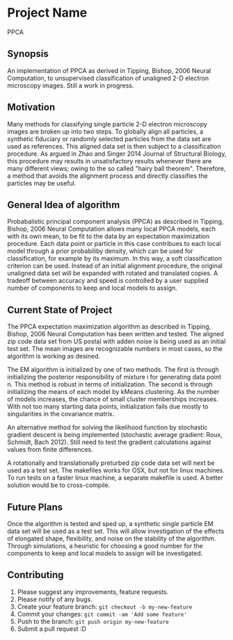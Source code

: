 # Project Name

PPCA

## Synopsis
An implementation of PPCA as derived in Tipping, Bishop, 2006 Neural Computation, to unsupervised classification of unaligned 2-D electron microscopy images. Still a work in progress.

## Motivation

Many methods for classifying single particle 2-D electron microscopy images are broken up into two steps. To globally align all particles, a synthetic fiduciary or randomly selected particles from the data set are used as references. This aligned data set is then subject to a classification procedure. As argued in Zhao and Singer 2014 Journal of Structural Biology, this procedure may results in unsatisfactory results whenever there are many different views; owing to the so called "hairy ball theorem". Therefore, a method that avoids the alignment process and directly classifies the particles may be useful. 

## General Idea of algorithm
Probabalistic principal component analysis (PPCA) as described in Tipping, Bishop, 2006 Neural Computation allows many local PPCA models, each with its own mean, to be fit to the data by an expectation maximization procedure. Each data point or particle in this case contribues to each local model through a prior probabiliby density, which can be used for classification, for example by its maximum. In this way, a soft classification criterion can be used. Instead of an initial alignment procedure, the original unaligned data set will be expanded with rotated and translated copies. A tradeoff between accuracy and speed is controlled by a user supplied number of components to keep and local models to assign. 

## Current State of Project
The PPCA expectation maximization algorithm as described in Tipping, Bishop, 2006 Neural Computation has been written and tested. The aligned zip code data set from US postal with adden noise is being used as an initial test set. The mean images are recognizable numbers in most cases, so the algorithm is working as desined. 
	
The EM algorithm is initialized by one of two methods. The first is through initializing the posterior responsibility of mixture i for generating data point n. This method is robust in terms of initialization. The second is through initializing the means of each model by kMeans clustering. As the number of models increases, the chance of small cluster memberships increases. With not too many starting data points, initialization fails due mostly to singularities in the covariance matrix. 

An alternative method for solving the likelihood function by stochastic gradient descent is being implemented (stochastic average gradient: Roux, Schmidt, Bach 2012). Still need to test the gradient calculations against values from finite differences. 

A rotationally and translationally preturbed zip code data set will next be used as a test set. The makefiles works for OSX, but not for linux machines. To run tests on a faster linux machine, a separate makefile is used. A better solution would be to cross-compile. 

## Future Plans
Once the algorithm is tested and sped up, a synthetic single particle EM data set will be used as a test set. This will allow investigation of the effects of elongated shape, flexibility, and noise on the stability of the algorithm. Through simulations, a heuristic for choosing a good number for the components to keep and local models to assign will be investigated. 

## Contributing

1. Please suggest any improvements, feature requests. 
2. Please notify of any bugs. 
2. Create your feature branch: `git checkout -b my-new-feature`
3. Commit your changes: `git commit -am 'Add some feature'`
4. Push to the branch: `git push origin my-new-feature`
5. Submit a pull request :D